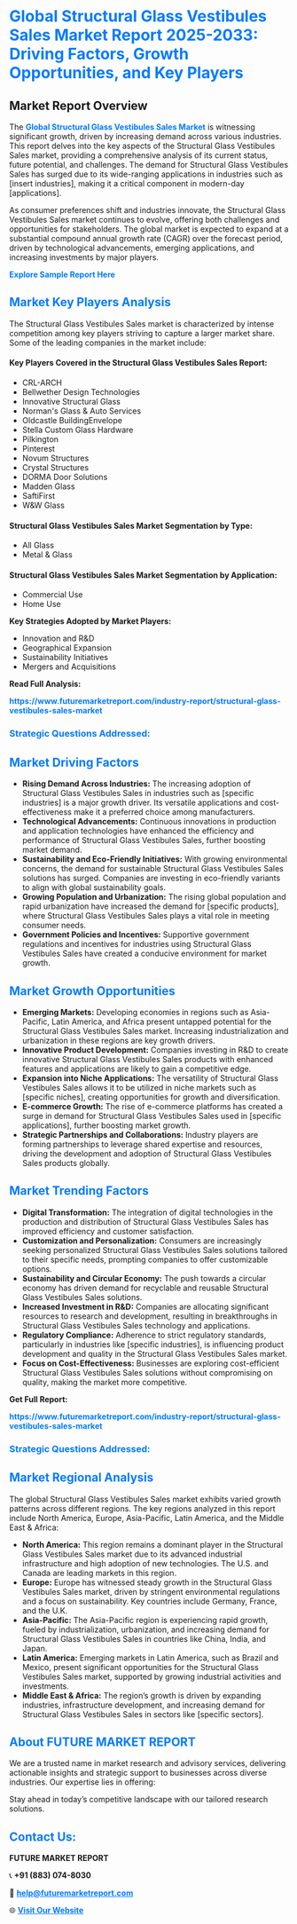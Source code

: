 <h1 style="color: #007BFF;">Global Structural Glass Vestibules Sales Market Report 2025-2033: Driving Factors, Growth Opportunities, and Key Players</h1>

<section id="overview">
<h2>Market Report Overview</h2>
<p>The <a href="https://www.futuremarketreport.com/industry-report/structural-glass-vestibules-sales-market" style="color: #007BFF; text-decoration: none;"><strong>Global Structural Glass Vestibules Sales Market</strong></a> is witnessing significant growth, driven by increasing demand across various industries. This report delves into the key aspects of the Structural Glass Vestibules Sales market, providing a comprehensive analysis of its current status, future potential, and challenges. The demand for Structural Glass Vestibules Sales has surged due to its wide-ranging applications in industries such as [insert industries], making it a critical component in modern-day [applications].</p>
<p>As consumer preferences shift and industries innovate, the Structural Glass Vestibules Sales market continues to evolve, offering both challenges and opportunities for stakeholders. The global market is expected to expand at a substantial compound annual growth rate (CAGR) over the forecast period, driven by technological advancements, emerging applications, and increasing investments by major players.</p>
</section>

<section id="overview">
<p><a href="https://www.futuremarketreport.com/request-sample/reportId=109594" style="color: #007BFF; text-decoration: none;"><strong>Explore Sample Report Here</strong></a></p>
</section>

<section id="key-players">
<h2 style="color: #007BFF;">Market Key Players Analysis</h2>
<p>The Structural Glass Vestibules Sales market is characterized by intense competition among key players striving to capture a larger market share. Some of the leading companies in the market include:</p>
<h4>Key Players Covered in the Structural Glass Vestibules Sales Report:</h4>
<ul><li>CRL-ARCH</li><li>Bellwether Design Technologies</li><li>Innovative Structural Glass</li><li>Norman&#039;s Glass &amp; Auto Services</li><li>Oldcastle BuildingEnvelope</li><li>Stella Custom Glass Hardware</li><li>Pilkington</li><li>Pinterest</li><li>Novum Structures</li><li>Crystal Structures</li><li>DORMA Door Solutions</li><li>Madden Glass</li><li>SaftiFirst</li><li>W&amp;W Glass</li></ul>
<h4>Structural Glass Vestibules Sales Market Segmentation by Type:</h4>
<ul><li>All Glass</li><li>Metal &amp; Glass</li></ul>

<h4>Structural Glass Vestibules Sales Market Segmentation by Application:</h4>
<ul><li>Commercial Use</li><li>Home Use</li></ul>
<p><strong>Key Strategies Adopted by Market Players:</strong></p>
<ul>
<li>Innovation and R&D</li>
<li>Geographical Expansion</li>
<li>Sustainability Initiatives</li>
<li>Mergers and Acquisitions</li>
</ul>
</section>

<section>
<p><strong>Read Full Analysis: </strong></p><a href="https://www.futuremarketreport.com/industry-report/structural-glass-vestibules-sales-market" style="color: #007BFF; text-decoration: none;"><strong>https://www.futuremarketreport.com/industry-report/structural-glass-vestibules-sales-market</strong></a>
<h3 style="color: #007BFF;">Strategic Questions Addressed:</h3>
</section>

<section id="driving-factors">
<h2 style="color: #007BFF;">Market Driving Factors</h2>
<ul>
<li><strong>Rising Demand Across Industries:</strong> The increasing adoption of Structural Glass Vestibules Sales in industries such as [specific industries] is a major growth driver. Its versatile applications and cost-effectiveness make it a preferred choice among manufacturers.</li>
<li><strong>Technological Advancements:</strong> Continuous innovations in production and application technologies have enhanced the efficiency and performance of Structural Glass Vestibules Sales, further boosting market demand.</li>
<li><strong>Sustainability and Eco-Friendly Initiatives:</strong> With growing environmental concerns, the demand for sustainable Structural Glass Vestibules Sales solutions has surged. Companies are investing in eco-friendly variants to align with global sustainability goals.</li>
<li><strong>Growing Population and Urbanization:</strong> The rising global population and rapid urbanization have increased the demand for [specific products], where Structural Glass Vestibules Sales plays a vital role in meeting consumer needs.</li>
<li><strong>Government Policies and Incentives:</strong> Supportive government regulations and incentives for industries using Structural Glass Vestibules Sales have created a conducive environment for market growth.</li>
</ul>
</section>

<section id="growth-opportunities">
<h2 style="color: #007BFF;">Market Growth Opportunities</h2>
<ul>
<li><strong>Emerging Markets:</strong> Developing economies in regions such as Asia-Pacific, Latin America, and Africa present untapped potential for the Structural Glass Vestibules Sales market. Increasing industrialization and urbanization in these regions are key growth drivers.</li>
<li><strong>Innovative Product Development:</strong> Companies investing in R&D to create innovative Structural Glass Vestibules Sales products with enhanced features and applications are likely to gain a competitive edge.</li>
<li><strong>Expansion into Niche Applications:</strong> The versatility of Structural Glass Vestibules Sales allows it to be utilized in niche markets such as [specific niches], creating opportunities for growth and diversification.</li>
<li><strong>E-commerce Growth:</strong> The rise of e-commerce platforms has created a surge in demand for Structural Glass Vestibules Sales used in [specific applications], further boosting market growth.</li>
<li><strong>Strategic Partnerships and Collaborations:</strong> Industry players are forming partnerships to leverage shared expertise and resources, driving the development and adoption of Structural Glass Vestibules Sales products globally.</li>
</ul>
</section>

<section id="trending-factors">
<h2 style="color: #007BFF;">Market Trending Factors</h2>
<ul>
<li><strong>Digital Transformation:</strong> The integration of digital technologies in the production and distribution of Structural Glass Vestibules Sales has improved efficiency and customer satisfaction.</li>
<li><strong>Customization and Personalization:</strong> Consumers are increasingly seeking personalized Structural Glass Vestibules Sales solutions tailored to their specific needs, prompting companies to offer customizable options.</li>
<li><strong>Sustainability and Circular Economy:</strong> The push towards a circular economy has driven demand for recyclable and reusable Structural Glass Vestibules Sales solutions.</li>
<li><strong>Increased Investment in R&D:</strong> Companies are allocating significant resources to research and development, resulting in breakthroughs in Structural Glass Vestibules Sales technology and applications.</li>
<li><strong>Regulatory Compliance:</strong> Adherence to strict regulatory standards, particularly in industries like [specific industries], is influencing product development and quality in the Structural Glass Vestibules Sales market.</li>
<li><strong>Focus on Cost-Effectiveness:</strong> Businesses are exploring cost-efficient Structural Glass Vestibules Sales solutions without compromising on quality, making the market more competitive.</li>
</ul>
</section>

<section>
<p><strong>Get Full Report: </strong></p><a href="https://www.futuremarketreport.com/industry-report/structural-glass-vestibules-sales-market" style="color: #007BFF; text-decoration: none;"><strong>https://www.futuremarketreport.com/industry-report/structural-glass-vestibules-sales-market</strong></a>
<h3 style="color: #007BFF;">Strategic Questions Addressed:</h3>
</section>


<section id="regional-analysis">
<h2 style="color: #007BFF;">Market Regional Analysis</h2>
<p>The global Structural Glass Vestibules Sales market exhibits varied growth patterns across different regions. The key regions analyzed in this report include North America, Europe, Asia-Pacific, Latin America, and the Middle East & Africa:</p>
<ul>
<li><strong>North America:</strong> This region remains a dominant player in the Structural Glass Vestibules Sales market due to its advanced industrial infrastructure and high adoption of new technologies. The U.S. and Canada are leading markets in this region.</li>
<li><strong>Europe:</strong> Europe has witnessed steady growth in the Structural Glass Vestibules Sales market, driven by stringent environmental regulations and a focus on sustainability. Key countries include Germany, France, and the U.K.</li>
<li><strong>Asia-Pacific:</strong> The Asia-Pacific region is experiencing rapid growth, fueled by industrialization, urbanization, and increasing demand for Structural Glass Vestibules Sales in countries like China, India, and Japan.</li>
<li><strong>Latin America:</strong> Emerging markets in Latin America, such as Brazil and Mexico, present significant opportunities for the Structural Glass Vestibules Sales market, supported by growing industrial activities and investments.</li>
<li><strong>Middle East & Africa:</strong> The region’s growth is driven by expanding industries, infrastructure development, and increasing demand for Structural Glass Vestibules Sales in sectors like [specific sectors].</li>
</ul>
</section>

<footer>
<h2 style="color: #007BFF;">About FUTURE MARKET REPORT</h2>
<p>We are a trusted name in market research and advisory services, delivering actionable insights and strategic support to businesses across diverse industries. Our expertise lies in offering:</p>

<p>Stay ahead in today’s competitive landscape with our tailored research solutions.</p>

<h2 style="color: #007BFF;">Contact Us:</h2>
<p><strong>FUTURE MARKET REPORT</strong></p>
<p>📞 <strong>+91 (883) 074-8030</strong></p>
<p>📧 <strong><a href="mailto:help@futuremarketreport.com" style="color: #007BFF;">help@futuremarketreport.com</a></strong></p>
<p>🌐 <strong><a href="https://www.futuremarketreport.com/" style="color: #007BFF;">Visit Our Website</a></strong></p>
</footer>